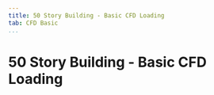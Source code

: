 ```yaml
---
title: 50 Story Building - Basic CFD Loading
tab: CFD Basic
...
```


# 50 Story Building - Basic CFD Loading

